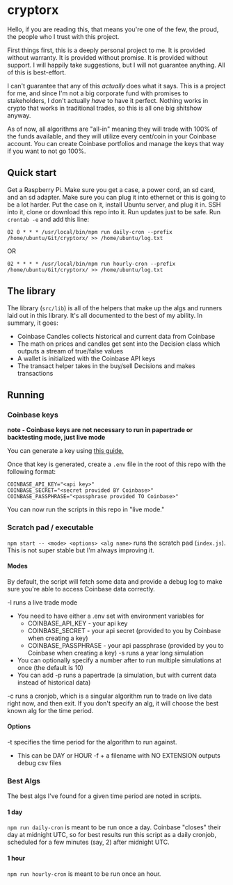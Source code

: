 # cryptorx

Hello, if you are reading this, that means you're one of the few, the proud, the people who I trust with this project.

First things first, this is a deeply personal project to me. It is provided without warranty. It is provided without promise. It is provided without support. I will happily take suggestions, but I will not guarantee anything. All of this is best-effort.

I can't guarantee that any of this _actually_ does what it says. This is a project for me, and since I'm not a big corporate fund with promises to stakeholders, I don't actually _have_ to have it perfect. Nothing works in crypto that works in traditional trades, so this is all one big shitshow anyway.

As of now, all algorithms are "all-in" meaning they will trade with 100% of the funds available, and they will utilize every cent/coin in your Coinbase account. You can create Coinbase portfolios and manage the keys that way if you want to not go 100%.

## Quick start
Get a Raspberry Pi. Make sure you get a case, a power cord, an sd card, and an sd adapter. Make sure you can plug it into ethernet or this is going to be a lot harder. Put the case on it, install Ubuntu server, and plug it in. SSH into it, clone or download this repo into it. Run updates just to be safe. Run `crontab -e` and add this line:
```
02 0 * * * /usr/local/bin/npm run daily-cron --prefix /home/ubuntu/Git/cryptorx/ >> /home/ubuntu/log.txt
```

OR

```
02 * * * * /usr/local/bin/npm run hourly-cron --prefix /home/ubuntu/Git/cryptorx/ >> /home/ubuntu/log.txt
```

## The library
The library (`src/lib`) is all of the helpers that make up the algs and runners laid out in this library. It's all documented to the best of my ability. In summary, it goes:
 - Coinbase Candles collects historical and current data from Coinbase
 - The math on prices and candles get sent into the Decision class which outputs a stream of true/false values
 - A wallet is initialized with the Coinbase API keys
 - The transact helper takes in the buy/sell Decisions and makes transactions

## Running

### Coinbase keys
**note - Coinbase keys are not necessary to run in papertrade or backtesting mode, just live mode**

You can generate a key using [this guide.](https://help.coinbase.com/en/pro/other-topics/api/how-do-i-create-an-api-key-for-coinbase-pro)

Once that key is generated, create a `.env` file in the root of this repo with the following format:
```
COINBASE_API_KEY="<api key>"
COINBASE_SECRET="<secret provided BY Coinbase>"
COINBASE_PASSPHRASE="<passphrase provided TO Coinbase>"
```

You can now run the scripts in this repo in "live mode."

### Scratch pad / executable
`npm start -- <mode> <options> <alg name>` runs the scratch pad (`index.js`). This is not super stable but I'm always improving it.

#### Modes
By default, the script will fetch some data and provide a debug log to make sure you're able to access Coinbase data correctly.

-l runs a live trade mode
  * You need to have either a .env set with environment variables for
    * COINBASE_API_KEY - your api key
    * COINBASE_SECRET - your api secret (provided to you by Coinbase when creating a key)
    * COINBASE_PASSPHRASE - your api passphrase (provided by you to Coinbase when creating a key)
-s runs a year long simulation
  * You can optionally specify a number after to run multiple simulations at once (the default is 10)
  * You can add 
-p runs a papertrade (a simulation, but with current data instead of historical data)

-c runs a cronjob, which is a singular algorithm run to trade on live data right now, and then exit. If you don't specify an alg, it will choose the best known alg for the time period. 

#### Options
-t specifies the time period for the algorithm to run against.
  * This can be DAY or HOUR
-f + a filename with NO EXTENSION outputs debug csv files

### Best Algs
The best algs I've found for a given time period are noted in scripts.

#### 1 day
`npm run daily-cron` is meant to be run once a day. Coinbase "closes" their day at midnight UTC, so for best results run this script as a daily cronjob, scheduled for a few minutes (say, 2) after midnight UTC.

#### 1 hour 
`npm run hourly-cron` is meant to be run once an hour.
